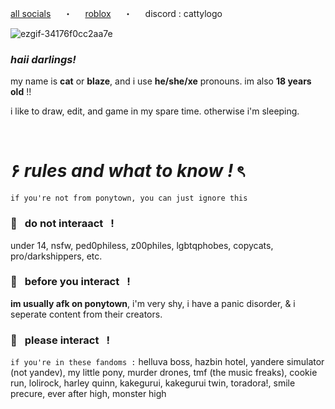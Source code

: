 [all socials](https://solo.to/cattylogo)⠀⠀・⠀⠀[roblox](https://www.roblox.com/users/155213890/profile)⠀⠀・⠀⠀discord : cattylogo

![ezgif-34176f0cc2aa7e](https://github.com/user-attachments/assets/e7875635-54b1-4e15-8575-f22e44f58bc8)

### *haii darlings!*
my name is <b>cat</b> or <b>blaze</b>, and i use <b>he/she/xe</b> pronouns. im also <b>18 years old</b> !!


i like to draw, edit, and game in my spare time. otherwise i'm sleeping.

⠀
⠀
# ۶ *rules and what to know* *!* ৎ
` if you're not from ponytown, you can just ignore this `
### 🍥⠀do not interaact⠀!
under 14, nsfw, ped0philess, z00philes, lgbtqphobes, copycats, pro/darkshippers, etc.
### 🩷⠀before you interact⠀!
**im usually afk on ponytown**, i'm very shy, i have a panic disorder, & i seperate content from their creators.
### 💮⠀please interact⠀!
` if you're in these fandoms : ` helluva boss, hazbin hotel, yandere simulator (not yandev), my little pony, murder drones, tmf (the music freaks), cookie run, lolirock, harley quinn, kakegurui, kakegurui twin, toradora!, smile precure, ever after high, monster high
